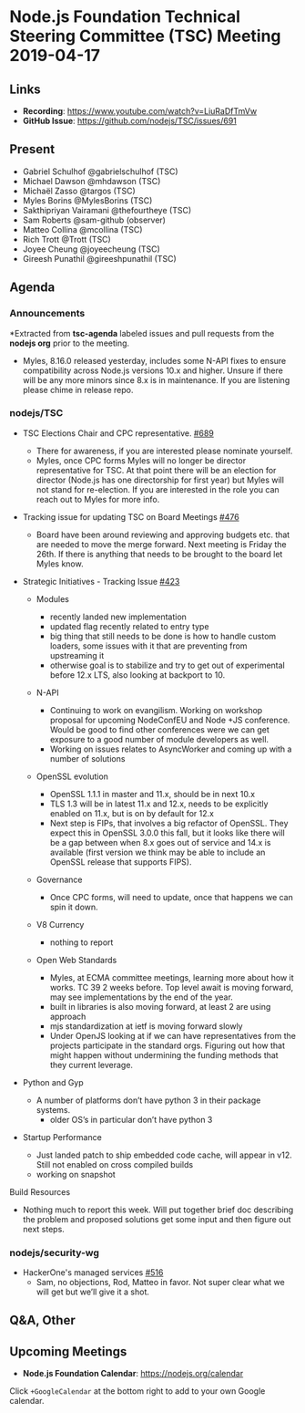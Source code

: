 # Node.js Foundation Technical Steering Committee (TSC) Meeting 2019-04-17

## Links

* **Recording**: https://www.youtube.com/watch?v=LiuRaDfTmVw
* **GitHub Issue**: https://github.com/nodejs/TSC/issues/691

## Present

* Gabriel Schulhof @gabrielschulhof (TSC)
* Michael Dawson @mhdawson (TSC)
* Michaël Zasso @targos (TSC)
* Myles Borins @MylesBorins (TSC)
* Sakthipriyan Vairamani @thefourtheye (TSC)
* Sam Roberts @sam-github (observer)
* Matteo Collina @mcollina (TSC)
* Rich Trott @Trott (TSC)
* Joyee Cheung @joyeecheung (TSC)
* Gireesh Punathil @gireeshpunathil (TSC)

## Agenda

### Announcements
 
*Extracted from **tsc-agenda** labeled issues and pull requests from the **nodejs org** prior to the meeting.

* Myles, 8.16.0 released yesterday, includes some N-API fixes to ensure compatibility across
  Node.js versions 10.x and higher.  Unsure if there will be any more minors since 8.x is in
  maintenance.  If you are listening please chime in release repo.


### nodejs/TSC

* TSC Elections Chair and CPC representative. [#689](https://github.com/nodejs/TSC/issues/689)
  * There for awareness, if you are interested please nominate yourself.
  * Myles, once CPC forms Myles will no longer be director representative for TSC.  At that point
    there will be an election for director (Node.js has one directorship for first year) but Myles will
    not stand for re-election. If you are interested in the role you can reach out to Myles for more
    info.

* Tracking issue for updating TSC on Board Meetings [#476](https://github.com/nodejs/TSC/issues/476)
  * Board have been around reviewing and approving budgets etc. that are needed to move
    the merge forward. Next meeting is Friday the 26th. If there is anything that needs to be
    brought to the board let Myles know.

* Strategic Initiatives - Tracking Issue [#423](https://github.com/nodejs/TSC/issues/423)
  * Modules 
    * recently landed new implementation
    * updated flag recently related to entry type
    * big thing that still needs to be done is how to handle custom loaders, some issues with it
      that are preventing from upstreaming it
    * otherwise goal is to stabilize and try to get out of experimental before 12.x LTS, also 
      looking at backport to 10.

  * N-API 
    * Continuing to work on evangilism. Working on workshop proposal for upcoming
      NodeConfEU and Node +JS conference.  Would be good to find other conferences
      were we can get exposure to a good number of module developers as well.
    * Working on issues relates to AsyncWorker and coming up with a number of solutions

  * OpenSSL evolution
    * OpenSSL 1.1.1 in master and 11.x, should be in next 10.x
    * TLS 1.3 will be in latest 11.x and 12.x, needs to be explicitly enabled on 11.x, but is on
      by default for 12.x
    * Next step is FIPs, that involves a big refactor of OpenSSL.  They expect this in
      OpenSSL 3.0.0 this fall, but it looks like there will be a gap between when 8.x goes out
      of service and 14.x is available (first version we think may be able to include an
      OpenSSL release that supports FIPS).

  * Governance
    * Once CPC forms, will need to update, once that happens we can spin it down.

  * V8 Currency
    * nothing to report

  * Open Web Standards
    * Myles, at ECMA committee meetings, learning more about how it works.  TC 39 2
      weeks before.  Top level await is moving forward, may see implementations by the 
      end of the year.  
    * built in libraries is also moving forward, at least 2 are using approach 
    * mjs standardization at ietf is moving forward slowly
    * Under OpenJS looking at if we can have representatives from the projects
      participate in the standard orgs.  Figuring out how that might happen without undermining
      the funding  methods that they current leverage.

* Python and Gyp
  * A number of platforms don’t have python 3 in their package systems.
    * older OS’s in particular don’t have python 3 

* Startup Performance
  * Just landed patch to ship embedded code cache, will appear in v12.  Still not
    enabled on cross compiled builds
  * working on snapshot 

Build Resources
  * Nothing much to report this week. Will put together brief doc describing the problem and
    proposed solutions get some input and then figure out next steps.

### nodejs/security-wg

* HackerOne's managed services [#516](https://github.com/nodejs/security-wg/issues/516)
  * Sam, no objections, Rod, Matteo in favor. Not super clear what we will get but we’ll
    give it a shot.

## Q&A, Other

## Upcoming Meetings

* **Node.js Foundation Calendar**: https://nodejs.org/calendar

Click `+GoogleCalendar` at the bottom right to add to your own Google calendar.


